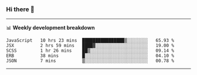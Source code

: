 ### Hi there 👋

-------

📊 **Weekly development breakdown**
<!--START_SECTION:waka-->
```text
JavaScript   10 hrs 23 mins  ████████████████▒░░░░░░░░   65.93 % 
JSX          2 hrs 59 mins   ████▓░░░░░░░░░░░░░░░░░░░░   19.00 % 
SCSS         1 hr 26 mins    ██▒░░░░░░░░░░░░░░░░░░░░░░   09.14 % 
ERB          38 mins         █░░░░░░░░░░░░░░░░░░░░░░░░   04.10 % 
JSON         7 mins          ▒░░░░░░░░░░░░░░░░░░░░░░░░   00.78 % 
```
<!--END_SECTION:waka-->
-------

<!--
**ashish-r/ashish-r** is a ✨ _special_ ✨ repository because its `README.md` (this file) appears on your GitHub profile.

Here are some ideas to get you started:

- 🔭 I’m currently working on ...
- 🌱 I’m currently learning ...
- 👯 I’m looking to collaborate on ...
- 🤔 I’m looking for help with ...
- 💬 Ask me about ...
- 📫 How to reach me: ...
- 😄 Pronouns: ...
- ⚡ Fun fact: ...
-->
